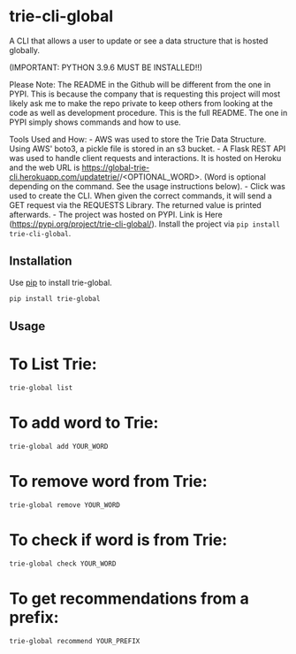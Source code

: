 # trie-cli-global

A CLI that allows a user to update or see a data structure that is hosted globally.

(IMPORTANT: PYTHON 3.9.6 MUST BE INSTALLED!!)

Please Note: 
    The README in the Github will be different from the one in PYPI. This is because the company that is requesting this project will most likely ask me to make the repo       private to keep others from looking at the code as well as development procedure. This is the full README. The one in PYPI simply shows commands and how to use. 
    
Tools Used and How: 
    - AWS was used to store the Trie Data Structure. Using AWS' boto3, a pickle file is stored in an s3 bucket. 
    - A Flask REST API was used to handle client requests and interactions. It is hosted on Heroku and the web URL is https://global-trie-cli.herokuapp.com/updatetrie/<COMMAND>/<OPTIONAL_WORD>. (Word is optional depending on the command. See the usage instructions below). 
    - Click was used to create the CLI. When given the correct commands, it will send a GET request via the REQUESTS Library. The returned value is printed afterwards. 
    - The project was hosted on PYPI. Link is Here (https://pypi.org/project/trie-cli-global/). Install the project via ```pip install trie-cli-global```. 
    
## Installation

Use [pip](https://pip.pypa.io/en/stable/) to install trie-global.

```bash
pip install trie-global
```

## Usage

# To List Trie:
```
trie-global list
```

# To add word to Trie:
```
trie-global add YOUR_WORD
```

# To remove word from Trie:
```
trie-global remove YOUR_WORD
```

# To check if word is from Trie:
```
trie-global check YOUR_WORD
```

# To get recommendations from a prefix:

```
trie-global recommend YOUR_PREFIX
```
